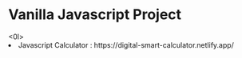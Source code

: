 
<h1>Vanilla Javascript Project</h1>
<0l>
    <li>
        Javascript Calculator : https://digital-smart-calculator.netlify.app/
    </li>
</0l>
